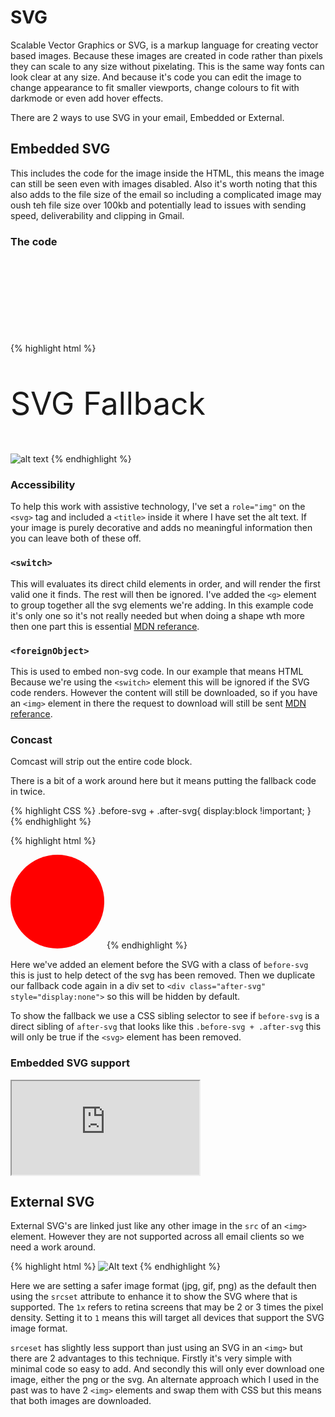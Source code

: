 # SVG

Scalable Vector Graphics or SVG, is a markup language for creating vector based images.  Because these images are created in code rather than pixels they can scale to any size without pixelating.  This is the same way fonts can look clear at any size.  And because it's code you can edit the image to change appearance to fit smaller viewports, change colours to fit with darkmode or even add hover effects.

There are 2 ways to use SVG in your email, Embedded or External.  

## Embedded SVG
This includes the code for the image inside the HTML, this means the image can still be seen even with images disabled. Also it's worth noting that this also adds to the file size of the email so including a complicated image may oush teh file size over 100kb and potentially lead to issues with sending speed, deliverability and clipping in Gmail.


### The code
{% highlight html %}
<svg width="150" height="150" role="img">
  <title>Alt text</title>
  <switch>
    <g>
      <circle cx="75" cy="75" r="75" fill="red" />
    </g>
    <foreignObject>
      <p style="font-size:50px">SVG Fallback</p>
      <img src="https://dummyimage.com/100x100/00FF00/fff&text=fallback" alt="alt text">
    </foreignObject>
  </switch>
</svg>
{% endhighlight %}

### Accessibility
To help this work with assistive technology, I've set a `role="img"` on the `<svg>` tag and included a `<title>` inside it where I have set the alt text.  If your image is purely decorative and adds no meaningful information then you can leave both of these off.

### `<switch>`
This will evaluates its direct child elements in order, and will render the first valid one it finds. The rest will then be ignored. I've added the `<g>` element to group together all the svg elements we're adding.  In this example code it's only one so it's not really needed but when doing a shape wth more then one part this is essential [MDN referance](https://developer.mozilla.org/en-US/docs/Web/SVG/Element/switch).


### `<foreignObject>`
This is used to embed non-svg code.  In our example that means HTML  Because we're using the `<switch>` element this will be ignored if the SVG code renders.  However the content will still be downloaded, so if you have an `<img>` element in there the request to download will still be sent [MDN referance](https://developer.mozilla.org/en-US/docs/Web/SVG/Element/foreignObject).


### Concast
Comcast will strip out the entire code block.

There is a bit of a work around here but it means putting the fallback code in twice.


{% highlight CSS %}
.before-svg + .after-svg{
  display:block !important;
}
{% endhighlight %}

{% highlight html %}
<div class="before-svg"></div>
<svg width="150" height="150" role="img">
  <title>Alt text</title>
	<switch>
		<g>
      <circle cx="75" cy="75" r="75" fill="red" />
    </g>
		<foreignObject>
			<p style="font-size:50px">SVG Fallback</p>
      <img src="https://dummyimage.com/100x100/00FF00/fff&text=fallback" alt="alt text">
		</foreignObject>
	</switch>
</svg>
<div class="after-svg" style="display:none">
  <p style="font-size:50px">SVG Fallback</p>
  <img src="https://dummyimage.com/100x100/00FF00/fff&text=fallback" alt="alt text">
</div>
{% endhighlight %}

Here we've added an element before the SVG with a class of `before-svg` this is just to help detect of the svg has been removed.  Then we duplicate our fallback code again in a div set to `<div class="after-svg" style="display:none">` so this will be hidden by default.

To show the fallback we use a CSS sibling selector to see if `before-svg` is a direct sibling of `after-svg` that looks like this `.before-svg + .after-svg` this will only be true if the `<svg>` element has been removed.

### Embedded SVG support
<iframe src="https://embed.caniemail.com/html-svg/" title="Embedded SVG support from caniemail.com"></iframe>

## External SVG
External SVG's are linked just like any other image in the `src` of an `<img>` element. However they are not supported across all email clients so we need a work around.

{% highlight html %}
<img src="/image.png" srcset="/image.svg 1x" alt="Alt text">
{% endhighlight %}

Here we are setting a safer image format (jpg, gif, png) as the default then using the `srcset` attribute to enhance it to show the SVG where that is supported. The `1x` refers to retina screens that may be 2 or 3 times the pixel density.  Setting it to `1` means this will target all devices that support the SVG image format.

`srceset` has slightly less support than just using an SVG in an `<img>` but there are 2 advantages to this technique. Firstly it's very simple with minimal code so easy to add. And secondly this will only ever download one image, either the png or the svg.  An alternate approach which I used in the past was to have 2 `<img>` elements and swap them with CSS but this means that both images are downloaded.


<!-- ## Base64 SVG -->
